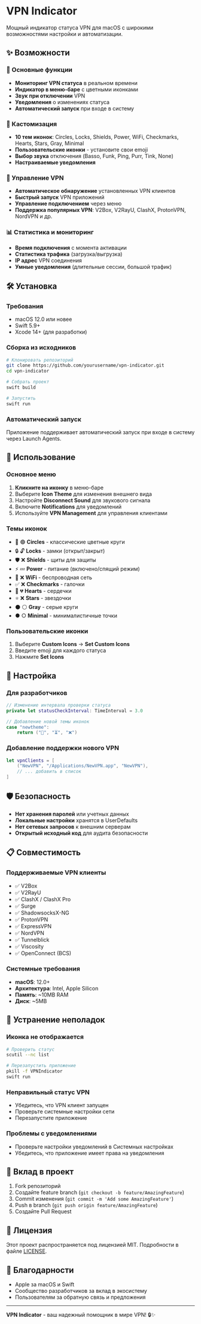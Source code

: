 # VPN Indicator

Мощный индикатор статуса VPN для macOS с широкими возможностями настройки и автоматизации.

## ✨ Возможности

### 🎯 Основные функции
- **Мониторинг VPN статуса** в реальном времени
- **Индикатор в меню-баре** с цветными иконками
- **Звук при отключении** VPN
- **Уведомления** о изменениях статуса
- **Автоматический запуск** при входе в систему

### 🎨 Кастомизация
- **10 тем иконок**: Circles, Locks, Shields, Power, WiFi, Checkmarks, Hearts, Stars, Gray, Minimal
- **Пользовательские иконки** - установите свои emoji
- **Выбор звука** отключения (Basso, Funk, Ping, Purr, Tink, None)
- **Настраиваемые уведомления**

### 🚀 Управление VPN
- **Автоматическое обнаружение** установленных VPN клиентов
- **Быстрый запуск** VPN приложений
- **Управление подключением** через меню
- **Поддержка популярных VPN**: V2Box, V2RayU, ClashX, ProtonVPN, NordVPN и др.

### 📊 Статистика и мониторинг
- **Время подключения** с момента активации
- **Статистика трафика** (загрузка/выгрузка)
- **IP адрес** VPN соединения
- **Умные уведомления** (длительные сессии, большой трафик)

## 🛠️ Установка

### Требования
- macOS 12.0 или новее
- Swift 5.9+
- Xcode 14+ (для разработки)

### Сборка из исходников
```bash
# Клонировать репозиторий
git clone https://github.com/yourusername/vpn-indicator.git
cd vpn-indicator

# Собрать проект
swift build

# Запустить
swift run
```

### Автоматический запуск
Приложение поддерживает автоматический запуск при входе в систему через Launch Agents.

## 📖 Использование

### Основное меню
1. **Кликните на иконку** в меню-баре
2. Выберите **Icon Theme** для изменения внешнего вида
3. Настройте **Disconnect Sound** для звукового сигнала
4. Включите **Notifications** для уведомлений
5. Используйте **VPN Management** для управления клиентами

### Темы иконок
- 🔴 🟢 **Circles** - классические цветные круги
- 🔒 🔓 **Locks** - замки (открыт/закрыт)
- 🛡️ ❌ **Shields** - щиты для защиты
- ⚡ 💤 **Power** - питание (включено/спящий режим)
- 📶 ❌ **WiFi** - беспроводная сеть
- ✅ ❌ **Checkmarks** - галочки
- 💚 💔 **Hearts** - сердечки
- ⭐ ❌ **Stars** - звездочки
- ⚫ ⚪ **Gray** - серые круги
- ● ○ **Minimal** - минималистичные точки

### Пользовательские иконки
1. Выберите **Custom Icons** → **Set Custom Icons**
2. Введите emoji для каждого статуса
3. Нажмите **Set Icons**

## 🔧 Настройка

### Для разработчиков
```swift
// Изменение интервала проверки статуса
private let statusCheckInterval: TimeInterval = 3.0

// Добавление новой темы иконок
case "newtheme":
    return ("🎯", "⏳", "❌")
```

### Добавление поддержки нового VPN
```swift
let vpnClients = [
    ("NewVPN", "/Applications/NewVPN.app", "NewVPN"),
    // ... добавить в список
]
```

## 🛡️ Безопасность

- **Нет хранения паролей** или учетных данных
- **Локальные настройки** хранятся в UserDefaults
- **Нет сетевых запросов** к внешним серверам
- **Открытый исходный код** для аудита безопасности

## 📋 Совместимость

### Поддерживаемые VPN клиенты
- ✅ V2Box
- ✅ V2RayU
- ✅ ClashX / ClashX Pro
- ✅ Surge
- ✅ ShadowsocksX-NG
- ✅ ProtonVPN
- ✅ ExpressVPN
- ✅ NordVPN
- ✅ Tunnelblick
- ✅ Viscosity
- ✅ OpenConnect (BCS)

### Системные требования
- **macOS**: 12.0+
- **Архитектура**: Intel, Apple Silicon
- **Память**: ~10MB RAM
- **Диск**: ~5MB

## 🐛 Устранение неполадок

### Иконка не отображается
```bash
# Проверить статус
scutil --nc list

# Перезапустить приложение
pkill -f VPNIndicator
swift run
```

### Неправильный статус VPN
- Убедитесь, что VPN клиент запущен
- Проверьте системные настройки сети
- Перезапустите приложение

### Проблемы с уведомлениями
- Проверьте настройки уведомлений в Системных настройках
- Убедитесь, что приложение имеет права на уведомления

## 🤝 Вклад в проект

1. Fork репозиторий
2. Создайте feature branch (`git checkout -b feature/AmazingFeature`)
3. Commit изменения (`git commit -m 'Add some AmazingFeature'`)
4. Push в branch (`git push origin feature/AmazingFeature`)
5. Создайте Pull Request

## 📄 Лицензия

Этот проект распространяется под лицензией MIT. Подробности в файле [LICENSE](LICENSE).

## 🙏 Благодарности

- Apple за macOS и Swift
- Сообщество разработчиков за вклад в экосистему
- Пользователям за обратную связь и предложения

---

**VPN Indicator** - ваш надежный помощник в мире VPN! 🔒✨